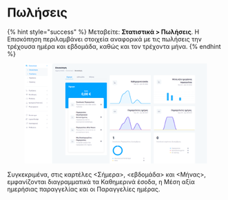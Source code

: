 # Πωλήσεις

{% hint style="success" %}
Μεταβείτε: **Στατιστικά > Πωλήσεις**. Η Επισκόπηση περιλαμβάνει στοιχεία αναφορικά με τις πωλήσεις την τρέχουσα ημέρα και εβδομάδα, καθώς και τον τρέχοντα μήνα.
{% endhint %}

<figure><img src="../.gitbook/assets/ScreenHunter 51.png" alt=""><figcaption></figcaption></figure>

Συγκεκριμένα, στις καρτέλες <Σήμερα>, <εβδομάδα> και <Μήνας>, εμφανίζονται διαγραμματικά τα Καθημερινά έσοδα, η Μέση αξία ημερήσιας παραγγελίας και οι Παραγγελίες ημέρας.
